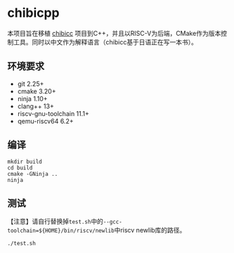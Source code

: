 # chibicpp

本项目旨在移植 [chibicc](https://github.com/rui314/chibicc) 项目到C++，并且以RISC-V为后端，CMake作为版本控制工具。同时以中文作为解释语言（chibicc基于日语正在写一本书）。

## 环境要求
- git 2.25+
- cmake 3.20+
- ninja 1.10+
- clang++ 13+
- riscv-gnu-toolchain 11.1+
- qemu-riscv64 6.2+

## 编译
```
mkdir build
cd build
cmake -GNinja ..
ninja
```

## 测试
【注意】请自行替换掉`test.sh`中的`--gcc-toolchain=${HOME}/bin/riscv/newlib`中riscv newlib库的路径。
```
./test.sh
```
